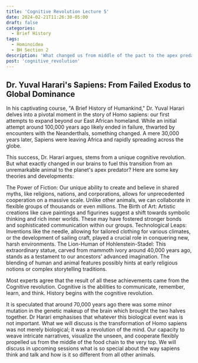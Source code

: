 ```yaml
---
title: 'Cognitive Revolution Lecture 5'
date: 2024-02-21T11:26:30-05:00
draft: false
categories:
  - Brief History
tags:
  - Hominoidea
  - BH Section 2
description: 'What changed us from middle of the pact to the apex predator lecture 1 in Section 2'
post: 'cognitive_revolution'
---
```


## Dr. Yuval Harari's Sapiens: From Failed Exodus to Global Dominance

In his captivating course, "A Brief History of Humankind," Dr. Yuval Harari delves into a pivotal moment in the story of Homo sapiens: our first attempts to expand beyond our East African homeland. While an initial attempt around 100,000 years ago likely ended in failure, thwarted by encounters with the Neanderthals, something changed. A mere 30,000 years later, Sapiens were leaving Africa and rapidly spreading across the globe.

This success, Dr. Harari argues, stems from a unique cognitive revolution. But what exactly changed in our brains to fuel this transition from an unremarkable animal to the planet's apex predator? Here are some key theories and developments:

The Power of Fiction: Our unique ability to create and believe in shared myths, like religions, nations, and corporations, allows for unprecedented cooperation on a massive scale. Unlike other animals, we can collaborate in flexible groups of thousands or even millions.
The Birth of Art: Artistic creations like cave paintings and figurines suggest a shift towards symbolic thinking and rich inner worlds. These may have fostered stronger bonds and sophisticated communication within our groups.
Technological Leaps: Inventions like the needle, allowing for tailored clothing for various climates, or the development of sailing craft, played a crucial role in conquering new, harsh environments.
The Lion-Human of Hohlenstein-Stadel: This extraordinary statue, carved from mammoth ivory around 40,000 years ago, stands as a testament to our ancestors' advanced imagination. The blending of human and animal features possibly hints at early religious notions or complex storytelling traditions.

Most experts agree that the result of all these achievements came from the Cognitive revolution. Cognitive is the abilities to communicate, remember, learn, and think. History begins with the cognitive revolution.

It is speculated that around 70,000 years ago there was some minor mutation in the genetic makeup of the brain which brought the two halves together. Dr Harari emphasises that whatever this biological event was is not important. What we will discuss is the transformation of Homo sapiens was not merely biological; it was a revolution of the mind. Our capacity to weave intricate narratives, visualize the unseen, and cooperate flexibly propelled us from the middle of the food chain to the very top. We will discuss in upcoming sessions what is so special about the way sapiens think and talk and how is it so different from all other animals.
